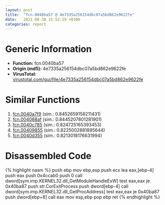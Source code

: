 ```yaml
---
layout: post
title:  "fcn.0040ba57 @ 4e7335a256154dbc07a5bd862e9622fe"
date:   2021-08-30 15:52:19 +0300
categories: report
---
```


# Generic Information
- **Function:** fcn.0040ba57
- **Origin (md5):** 4e7335a256154dbc07a5bd862e9622fe
- **VirusTotal:** [virustotal.com/gui/file/4e7335a256154dbc07a5bd862e9622fe][virustotal_ref]



# Similar Functions

1. [fcn.0040a7f9][similar_1_ref] (sim.: 0.8452659158211431)
2. [fcn.004088af][similar_2_ref] (sim.: 0.8445207801281901)
3. [fcn.0040c785][similar_3_ref] (sim.: 0.824725165393453)
4. [fcn.00409855][similar_4_ref] (sim.: 0.8225002881895644)
5. [fcn.0040d355][similar_5_ref] (sim.: 0.8213018176631994)


# Disassembled Code

{% highlight nasm %}
push ebp
mov ebp,esp
push ecx
lea eax,[ebp-4]
push eax
push 0x4ccab0
push 0
call dword[sym.imp.KERNEL32.dll_GetModuleHandleExW]
test eax,eax
je 0x40ba87
push str.CorExitProcess
push dword[ebp-4]
call dword[sym.imp.KERNEL32.dll_GetProcAddress]
test eax,eax
je 0x40ba87
push dword[ebp+8]
call eax
mov esp,ebp
pop ebp
ret 
{% endhighlight %}


[similar_1_ref]: /report/fcn.0040a7f9@fec037c981b84fb9df87dac6521840c9
[similar_2_ref]: /report/fcn.004088af@1fd683a7f72f257d6d6de6e845d6c40a
[similar_3_ref]: /report/fcn.0040c785@22e4fd0c4b1c614e2ac3f6bd9999bcbd
[similar_4_ref]: /report/fcn.00409855@f40e41234bc244856083b8839ad797e1
[similar_5_ref]: /report/fcn.0040d355@6e195fbdf6b398dc597c28abc7c7a2ae
[virustotal_ref]: https://www.virustotal.com/gui/file/4e7335a256154dbc07a5bd862e9622fe